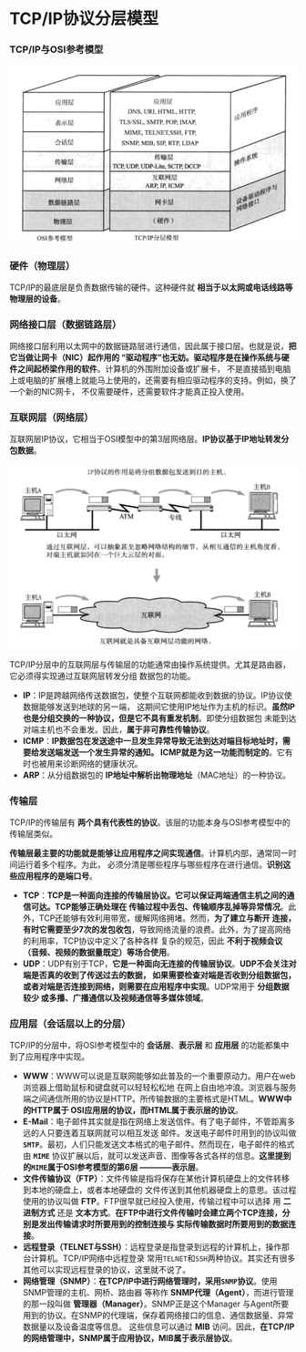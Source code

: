 TCP/IP协议分层模型
==============================================================
### TCP/IP与OSI参考模型

![tcp-ip与osi参考模型](img/tcp-ip与osi参考模型.png)

### 硬件（物理层）
TCP/IP的最底层是负责数据传输的硬件。这种硬件就 **相当于以太网或电话线路等物理层的设备**。

### 网络接口层（数据链路层）
网络接口层利用以太网中的数据链路层进行通信，因此属于接口层。也就是说，**把它当做让网卡（NIC）起作用的
“驱动程序”也无妨。驱动程序是在操作系统与硬件之间起桥梁作用的软件**。计算机的外围附加设备或扩展卡，
不是直接插到电脑上或电脑的扩展槽上就能马上使用的，还需要有相应驱动程序的支持。例如，换了一个新的NIC网卡，
不仅需要硬件，还需要软件才能真正投入使用。

### 互联网层（网络层）
互联网层IP协议，它相当于OSI模型中的第3层网络层。**IP协议基于IP地址转发分包数据**。

![互联网层](img/互联网层.png)

TCP/IP分层中的互联网层与传输层的功能通常由操作系统提供。尤其是路由器，它必须得实现通过互联网层转发分组
数据包的功能。

+ **IP**：IP是跨越网络传送数据包，使整个互联网都能收到数据的协议。IP协议使数据能够发送到地球的另一端，
这期间它使用IP地址作为主机的标识。**虽然IP也是分组交换的一种协议，但是它不具有重发机制**。即使分组数据包
未能到达对端主机也不会重发。因此，**属于非可靠性传输协议**。
+ **ICMP**：**IP数据包在发送途中一旦发生异常导致无法到达对端目标地址时，需要给发送端发送一个发生异常的通知。
ICMP就是为这一功能而制定的**。它有时也被用来诊断网络的健康状况。
+ **ARP**：从分组数据包的 **IP地址中解析出物理地址**（MAC地址）的一种协议。

### 传输层
TCP/IP的传输层有 **两个具有代表性的协议**。该层的功能本身与OSI参考模型中的传输层类似。

**传输层最主要的功能就是能够让应用程序之间实现通信**。计算机内部，通常同一时间运行着多个程序。为此，
必须分清是哪些程序与哪些程序在进行通信。**识别这些应用程序的是端口号**。

+ **TCP**：**TCP是一种面向连接的传输层协议。它可以保证两端通信主机之间的通信可达。TCP能够正确处理在
传输过程中丢包、传输顺序乱掉等异常情况**。此外，TCP还能够有效利用带宽，缓解网络拥堵。然而，**为了建立与断开
连接，有时它需要至少7次的发包收包**，导致网络流量的浪费。此外，为了提高网络的利用率，TCP协议中定义了各种各样
复杂的规范，因此 **不利于视频会议（音频、视频的数据量既定）等场合使用**。
+ **UDP**：UDP有别于TCP，**它是一种面向无连接的传输层协议**。**UDP不会关注对端是否真的收到了传送过去的数据，
如果需要检查对端是否收到分组数据包，或者对端是否连接到网络，则需要在应用程序中实现**。UDP常用于 **分组数据较少
或多播、广播通信以及视频通信等多媒体领域**。

### 应用层（会话层以上的分层）
TCP/IP的分层中，将OSI参考模型中的 **会话层**、**表示层** 和 **应用层** 的功能都集中到了应用程序中实现。
+ **WWW**：WWW可以说是互联网能够如此普及的一个重要原动力。用户在web浏览器上借助鼠标和键盘就可以轻轻松松地
在网上自由地冲浪。浏览器与服务端之间通信所用的协议是HTTP。所传输数据的主要格式是HTML。**WWW中的HTTP属于
OSI应用层的协议，而HTML属于表示层的协议**。
+ **E-Mail**：电子邮件其实就是指在网络上发送信件。有了电子邮件，不管距离多远的人只要连着互联网就可以相互发送
邮件。发送电子邮件时用到的协议叫做 **`SMTP`**。最初，人们只能发送文本格式的电子邮件。然而现在，电子邮件的格式
由 **`MIME`** 协议扩展以后，就可以发送声音、图像等各式各样的信息。**这里提到的`MIME`属于OSI参考模型的第6层
————表示层**。
+ **文件传输协议（FTP）**：文件传输是指将保存在某他计算机硬盘上的文件转移到本地的硬盘上，或者本地硬盘的
文件传送到其他机器硬盘上的意思。该过程使用的协议叫做 **FTP**。FTP很早就已经投入使用，传输过程中可以选择
用 **二进制方式** 还是 **文本方式**。**在FTP中进行文件传输时会建立两个TCP连接，分别是发出传输请求时所要用到的控制连接与
实际传输数据时所要用到的数据连接**。
+ **远程登录（TELNET与SSH）**：远程登录是指登录到远程的计算机上，操作那台计算机。TCP/IP网络中远程登录
常用`TELNET`和`SSH`两种协议。其实还有很多其他可以实现远程登录的协议，这里就不说了。
+ **网络管理（SNMP）**：**在TCP/IP中进行网络管理时，采用`SNMP`协议**。使用SNMP管理的主机、网桥、路由器
等称作 **SNMP代理（Agent）**，而进行管理的那一段叫做 **管理器（Manager）**。SNMP正是这个Manager
与Agent所要用到的协议。在SNMP的代理端，保存着网络接口的信息、通信数据量、异常数据量以及设备温度等信息。
这些信息可以通过 **MIB** 访问。因此，**在TCP/IP的网络管理中，SNMP属于应用协议，MIB属于表示层协议**。
